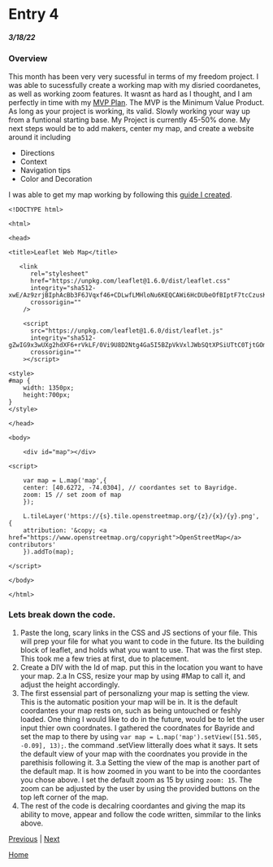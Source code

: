 # Entry 4
##### 3/18/22
### Overview
This month has been very very sucessful in terms of my freedom project. I was able to sucessfully create a working map with my disried coordanetes, as well as working zoom features. It wasnt as hard as I thought, and I am perfectly in time with my [MVP Plan](https://docs.google.com/document/d/1WPoUtDxDtXmFJ1bUfcMtytF-ZiVZD5GwN2wqt8km6Hc/edit?usp=sharing). The MVP is the Minimum Value Product. As long as your project is working, its valid. Slowly working your way up from a funtional starting base. My Project is currently 45-50% done. My next steps would be to add makers, center my map, and create a website around it including
- Directions
- Context
- Navigation tips
- Color and Decoration

I was able to get my map working by following this [guide I created](https://docs.google.com/document/d/18fefLc6nQL6y_yu4SGAUnliXsFcpn5lnHqkHvMBBpSg/edit?usp=sharing).
```JS
<!DOCTYPE html>

<html>

<head>

<title>Leaflet Web Map</title>

   <link
      rel="stylesheet"
      href="https://unpkg.com/leaflet@1.6.0/dist/leaflet.css"
      integrity="sha512-xwE/Az9zrjBIphAcBb3F6JVqxf46+CDLwfLMHloNu6KEQCAWi6HcDUbeOfBIptF7tcCzusKFjFw2yuvEpDL9wQ=="
      crossorigin=""
    />

    <script
      src="https://unpkg.com/leaflet@1.6.0/dist/leaflet.js"
      integrity="sha512-gZwIG9x3wUXg2hdXF6+rVkLF/0Vi9U8D2Ntg4Ga5I5BZpVkVxlJWbSQtXPSiUTtC0TjtGOmxa1AJPuV0CPthew=="
      crossorigin=""
    ></script>

<style>
#map {   
    width: 1350px;
    height:700px;
}
</style>

</head>

<body>

    <div id="map"></div>

<script>

    var map = L.map('map',{
    center: [40.6272, -74.0304], // coordantes set to Bayridge.
    zoom: 15 // set zoom of map
    });

    L.tileLayer('https://{s}.tile.openstreetmap.org/{z}/{x}/{y}.png', {
    attribution: '&copy; <a href="https://www.openstreetmap.org/copyright">OpenStreetMap</a> contributors'
    }).addTo(map);

</script>

</body>

</html>
```

### Lets break down the code.
1. Paste the long, scary links in the CSS and JS sections of your file. This will prep your file for what you want to code in the future. Its the building block of leaflet, and holds what you want to use. That was the first step. This took me a few tries at first, due to placement.
2. Create a DIV with the Id of map. put this in the location you want to have your map.
2.a In CSS, resize your map by using #Map to call it, and adjust the height accordingly.
3. The first essensial part of personalizng your map is setting the view. This is the automatic position your map will be in. It is the default coordantes your map rests on, such as being untouched or feshly loaded. One thing I would like to do in the future, would be to let the user input thier own coordnates. I gathered the coordnates for Bayride and set the map to there by using ``var map = L.map('map').setView([51.505, -0.09], 13);``. the command .setView litterally does what it says. It sets the default view of your map with the coordnates you provide in the parethisis following it.
3.a Setting the view of the map is another part of the default map. It is how zoomed in you want to be into the coordantes you chose above. I set the default zoom as 15 by using ``zoom: 15``. The zoom can be adjusted  by the user by using the provided buttons on the top left corner of the map.
4. The rest of the code is decalring coordantes and giving the map its ability to move, appear and follow the code written, simmilar to the links above.

[Previous](entry03.md) | [Next](entry05.md)

[Home](../README.md)
